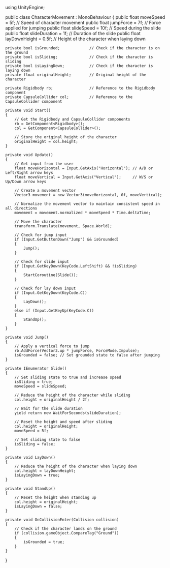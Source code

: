 using UnityEngine;

public class CharacterMovement : MonoBehaviour
{
    public float moveSpeed = 5f;        // Speed of character movement
    public float jumpForce = 7f;        // Force applied for jumping
    public float slideSpeed = 10f;      // Speed during the slide
    public float slideDuration = 1f;    // Duration of the slide
    public float layDownHeight = 0.5f;  // Height of the character when laying down

    private bool isGrounded;             // Check if the character is on the ground
    private bool isSliding;              // Check if the character is sliding
    private bool isLayingDown;           // Check if the character is laying down
    private float originalHeight;        // Original height of the character

    private Rigidbody rb;                // Reference to the Rigidbody component
    private CapsuleCollider col;         // Reference to the CapsuleCollider component

    private void Start()
    {
        // Get the Rigidbody and CapsuleCollider components
        rb = GetComponent<Rigidbody>();
        col = GetComponent<CapsuleCollider>();

        // Store the original height of the character
        originalHeight = col.height;
    }

    private void Update()
    {
        // Get input from the user
        float moveHorizontal = Input.GetAxis("Horizontal"); // A/D or Left/Right arrow keys
        float moveVertical = Input.GetAxis("Vertical");     // W/S or Up/Down arrow keys

        // Create a movement vector
        Vector3 movement = new Vector3(moveHorizontal, 0f, moveVertical);

        // Normalize the movement vector to maintain consistent speed in all directions
        movement = movement.normalized * moveSpeed * Time.deltaTime;

        // Move the character
        transform.Translate(movement, Space.World);

        // Check for jump input
        if (Input.GetButtonDown("Jump") && isGrounded)
        {
            Jump();
        }

        // Check for slide input
        if (Input.GetKeyDown(KeyCode.LeftShift) && !isSliding)
        {
            StartCoroutine(Slide());
        }

        // Check for lay down input
        if (Input.GetKeyDown(KeyCode.C))
        {
            LayDown();
        }
        else if (Input.GetKeyUp(KeyCode.C))
        {
            StandUp();
        }
    }

    private void Jump()
    {
        // Apply a vertical force to jump
        rb.AddForce(Vector3.up * jumpForce, ForceMode.Impulse);
        isGrounded = false; // Set grounded state to false after jumping
    }

    private IEnumerator Slide()
    {
        // Set sliding state to true and increase speed
        isSliding = true;
        moveSpeed = slideSpeed;

        // Reduce the height of the character while sliding
        col.height = originalHeight / 2f;

        // Wait for the slide duration
        yield return new WaitForSeconds(slideDuration);

        // Reset the height and speed after sliding
        col.height = originalHeight;
        moveSpeed = 5f;

        // Set sliding state to false
        isSliding = false;
    }

    private void LayDown()
    {
        // Reduce the height of the character when laying down
        col.height = layDownHeight;
        isLayingDown = true;
    }

    private void StandUp()
    {
        // Reset the height when standing up
        col.height = originalHeight;
        isLayingDown = false;
    }

    private void OnCollisionEnter(Collision collision)
    {
        // Check if the character lands on the ground
        if (collision.gameObject.CompareTag("Ground"))
        {
            isGrounded = true;
        }
    }
}
